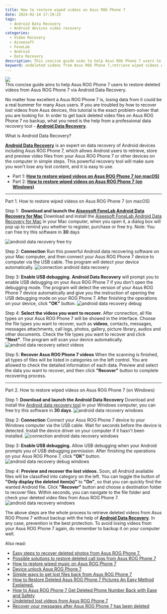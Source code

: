 ```yaml
---
title: How to restore wiped videos on Asus ROG Phone 7
date: 2024-02-14 17:19:23
tags: 
  - Android Data Recovery
  - Android devices video recovery
categories: 
  - Video Recovery
  - Aiseesoft
  - FoneLab
  - Android
  - Data Recovery
description: This concise guide aims to help Asus ROG Phone 7 users to restore deleted videos from Asus ROG Phone 7 via Android Data Recovery.
keyword: undeleted videos from Asus ROG Phone 7,retrieve wiped videos Asus ROG Phone 7,Asus ROG Phone 7 videos retrieval,broken Asus ROG Phone 7 videos recovery solution,restore deleted videos on Asus ROG Phone 7,recover lost videos from Asus ROG Phone 7,Asus ROG Phone 7 retrieve deleted video,recover deleted video 2018 for Asus ROG Phone 7,get back deleted video from Asus ROG Phone 7 android,Asus ROG Phone 7 all video delete,deletes video of Asus ROG Phone 7,how to get the video back on Asus ROG Phone 7
---
```


<img src="https://img0mobiles.techidaily.com/images/best-assets/devices/asus/asus-rog-phone-7/5.jpg" class="atpl-imgstyle"  />

<div class="atpl-content atpl-for-fonelab-android recover-video">

<div class="atpl-post-description-part-1">
This concise guide aims to help Asus ROG Phone 7 users to restore deleted videos from Asus ROG Phone 7 via Android Data Recovery.
</div>

<div class="atpl-post-description-part-2">
<div class="tpl-content-sub-paragraph-normal">
    <p>
        No matter how excellent a Asus ROG Phone 7 is, losing data from it could be a real bummer for many Asus users. If you are troubled by how to recover lost videos from Asus  devices, this tutorial is the exact problem-solver that you are looking for. In order to get back deleted video files on Asus ROG Phone 7 no backup, what you need is the help from a professional data recovery tool - <a href="https://tools.techidaily.com/aiseesoft-android-data-recovery/" target="_blank" rel="noopener"><strong>Android Data Recovery</strong></a>.
    </p>
</div>
</div>

<div class="atpl-post-description-part-3">
<div class="tpl-content-sub-paragraph-title">
    What is Android Data Recovery?
</div>
<div class="tpl-content-sub-paragraph-content">
    <p>
        <a href="https://tools.techidaily.com/aiseesoft-android-data-recovery/" target="_blank" rel="noopener"><strong>Android Data Recovery</strong></a> is an expert on data recovery of Android devices including Asus ROG Phone 7, which allows Android users to retrieve, store and preview video files from your Asus ROG Phone 7 or other devices on the computer in simple steps. This powerful recovery tool will make sure you won’t lose any lost content, and it is easy to use.
    </p>
</div>
</div>

<ul>
  <li>Part 1: <strong><a href="#p1"> How to restore wiped videos on Asus ROG Phone 7  (on macOS)</a></strong></li>
  <li>Part 2: <strong><a href="#p2"> How to restore wiped videos on Asus ROG Phone 7  (on Windows)</a></strong></li>
</ul>

<!-- Part 1 -->
<a id="p1" name="p1" ></a><hr>

<div>
  <span class="atpl-step-part-style">Part 1. How to restore wiped videos on Asus ROG Phone 7 (on macOS)</span>
</div>  

<span class="atpl-stepstyle-a"><span>Step 1: </span></span> <strong>Download and launch the <a href="https://tools.techidaily.com/aiseesoft-android-data-recovery-for-mac/" target="_blank" rel="noopener">Aiseesoft FoneLab Android Data Recovery for Mac</a></strong>
Download and install the <a href="https://tools.techidaily.com/aiseesoft-android-data-recovery-for-mac/" target="_blank" rel="noopener">Aiseesoft FoneLab Android Data Recovery for Mac</a> in your Mac computer, when you open it, a dialog box will pop up to remind you whether to register, purchase or free try.
Note: You can free try this software in <strong>30</strong> days

<img src="https://tools.techidaily.com/images/apps/aiseesoft/android-data-recovery/mac-free-try.png" class="atpl-imgstyle" alt="android data recovery free try" />

<span class="atpl-stepstyle-a"><span>Step 2: </span></span> <strong>Connection</strong>
Run this powerful Android data recovering software on your Mac computer, and then connect your Asus ROG Phone 7 device to computer via the USB cable. The program will detect your device automatically.
<img src="https://tools.techidaily.com/images/apps/aiseesoft/android-data-recovery/mac-connection-interface.jpg" class="atpl-imgstyle" alt="connection android data recovery" />

<span class="atpl-stepstyle-a"><span>Step 3: </span></span> <strong>Enable USB debugging.</strong>
<strong>Android Data Recovery</strong> will prompt you to enable USB debugging on your Asus ROG Phone 7 if you don't open the debugging mode. The program will detect the version of your Asus ROG Phone 7 device automatically and give you the instruction of opening the USB debugging mode on your ROG Phone 7. After finishing the operations on your device, click <strong>"OK"</strong> button.
<img src="https://tools.techidaily.com/images/apps/aiseesoft/android-data-recovery/mac-android-usb-debug.jpg"  class="atpl-imgstyle" alt="android data recovery debug" />

<span class="atpl-stepstyle-a"><span>Step 4: </span></span> <strong>Select the videos you want to recover.</strong>
After connection, all file types on your Asus ROG Phone 7 will be showed in the interface. Choose the file types you want to recover, such as <strong>videos</strong>, contacts, messages, messages attachments, call logs, photos, gallery, picture library,  audios and other documents. Check the file types you want to recover and click <b>"Next"</b>. The program will scan your device automatically.
<img src="https://tools.techidaily.com/images/apps/aiseesoft/android-data-recovery/mac-choose-type-videos.jpg" class="atpl-imgstyle" alt="android data recovery select videos" />

<span class="atpl-stepstyle-a"><span>Step 5: </span></span> <strong>Recover Asus ROG Phone 7 videos</strong>
When the scanning is finished, all types of files will be listed in categories on the left control. You are allowed to check the detailed information of each data. Preview and select the data you want to recover, and then click <b>"Recover"</b> button to complete recovering process.


<a id="p2" name="p2"></a><hr>

<!-- Part 2 -->
<div>
<span class="atpl-step-part-style">Part 2. How to restore wiped videos on Asus ROG Phone 7 (on Windows)</span>
</div>

<span class="atpl-stepstyle-a"><span>Step 1: </span></span> <strong>Download and launch the Android Data Recovery</strong>
Download and install the <a href="https://tools.techidaily.com/aiseesoft-android-data-recovery-for-win/" target="_blank" rel="noopener">Android data recovery tool</a> in your Windows computer, you can free try this software in <b>30 days</b>.
<img src="https://tools.techidaily.com/images/apps/aiseesoft/android-data-recovery/win-start-interface.png"  class="atpl-imgstyle" alt="android data recovery windows" />

<span class="atpl-stepstyle-a"><span>Step 2: </span></span> <strong>Connection</strong>
Connect your Asus ROG Phone 7 device to your Windows computer via the USB cable. Wait for seconds before the device is detected. Install the device driver on your computer if it hasn't been installed.
<img src="https://tools.techidaily.com/images/apps/aiseesoft/android-data-recovery/win-connection-interface.png" class="atpl-imgstyle" alt="connection android data recovery windows" />

<span class="atpl-stepstyle-a"><span>Step 3: </span></span> <strong>Enable USB debugging.</strong>
Allow USB debugging when your Android prompts you of USB debugging permission. After finishing the operations on your Asus ROG Phone 7, click <b>"OK"</b> button.
<img src="https://tools.techidaily.com/images/apps/aiseesoft/android-data-recovery/win-android-usb-debug.png" class="atpl-imgstyle" alt="android data recovery debug windows" />

<span class="atpl-stepstyle-a"><span>Step 4: </span></span> <strong>Preview and recover the lost videos.</strong>
Soon, all Android available files will be classified into category on the left. You can toggle the button of <b>"Only display the deleted item(s)"</b> to <b>"On"</b>, so that you can quickly find the wanted Android file. Click <b>"Recover"</b> button and choose a destination folder to recover files. Within seconds, you can navigate to the file folder and check your deleted video files from Asus ROG Phone 7.
<img src="https://tools.techidaily.com/images/apps/aiseesoft/android-data-recovery/win-recover-videos.jpg" class="atpl-imgstyle" alt="android data recovery windows" />

<div class="atpl-post-description-part-4">
<div class="tpl-content-sub-paragraph-normal">
    <p>
        The above steps are the whole process to retrieve deleted videos from Asus ROG Phone 7 without backup with the help of <a href="https://tools.techidaily.com/aiseesoft-android-data-recovery/" target="_blank" rel="noopener"><strong>Android Data Recovery</strong></a>. In any case, prevention is the best protection. To avoid losing videos from your Asus ROG Phone 7 again, do remember to backup it on your computer well.
    </p>
</div>
</div>

<ins class="adsbygoogle"
     style="display:block"
     data-ad-client="ca-pub-7571918770474297"
     data-ad-slot="8358498916"
     data-ad-format="auto"
     data-full-width-responsive="true"></ins>

<span class="atpl-alsoreadstyle">Also read:</span>
<div><ul>
<li><a href="/easy-steps-to-recover-deleted-photos-from-asus-rog-phone-7-by-fonelab-android-recover-photos/" target="_blank" rel="noopener"><u>Easy steps to recover deleted photos from Asus ROG Phone 7.</u></a></li>
<li><a href="/possible-solutions-to-restore-deleted-call-logs-from-asus-rog-phone-7-by-fonelab-android-recover-call-logs/" target="_blank" rel="noopener"><u>Possible solutions to restore deleted call logs from Asus ROG Phone 7</u></a></li>
<li><a href="/how-to-restore-wiped-music-on-asus-rog-phone-7-by-fonelab-android-recover-music/" target="_blank" rel="noopener"><u>How to restore wiped music on Asus ROG Phone 7</u></a></li>
<li><a href="/device-unlock-asus-rog-phone-7-by-drfone-android-unlock-android-unlock/" target="_blank" rel="noopener"><u>Device unlock  Asus ROG Phone 7</u></a></li>
<li><a href="/simple-ways-to-get-lost-files-back-from-asus-rog-phone-7-by-fonelab-android-recover-data/" target="_blank" rel="noopener"><u>Simple ways to get lost files back from Asus ROG Phone 7</u></a></li>
<li><a href="/how-to-restore-deleted-asus-rog-phone-7-pictures-an-easy-method-explained-by-fonelab-android-recover-pictures/" target="_blank" rel="noopener"><u>How to Restore Deleted Asus ROG Phone 7 Pictures  An Easy Method Explained.</u></a></li>
<li><a href="/how-to-asus-rog-phone-7-get-deleted-phone-number-back-with-ease-and-safety-by-fonelab-android-recover-contacts/" target="_blank" rel="noopener"><u>How to Asus ROG Phone 7 Get Deleted Phone Number Back with Ease and Safety</u></a></li>
<li><a href="/undeleted-lost-videos-from-asus-rog-phone-7-by-fonelab-android-recover-video/" target="_blank" rel="noopener"><u>Undeleted lost videos from Asus ROG Phone 7</u></a></li>
<li><a href="/recover-your-messages-after-asus-rog-phone-7-has-been-deleted-by-fonelab-android-recover-messages/" target="_blank" rel="noopener"><u>Recover your messages after Asus ROG Phone 7 has been deleted</u></a></li>
</ul></div>

</div>
